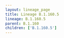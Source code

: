 ```yaml
---
layout: lineage_page
title: Lineage B.1.160.5
lineage: B.1.160.5
parent: B.1.160
children: ['B.1.160.5']
---
```

